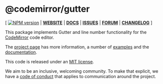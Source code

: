 # @codemirror/gutter

[ [![NPM version](https://img.shields.io/npm/v/@codemirror/next.svg)](https://www.npmjs.org/package/@codemirror/gutter) | [**WEBSITE**](https://codemirror.net/6/) | [**DOCS**](https://codemirror.net/6/docs/ref/#gutter) | [**ISSUES**](https://github.com/codemirror/codemirror.next/issues) | [**FORUM**](https://discuss.codemirror.net/c/next/) | [**CHANGELOG**](https://github.com/codemirror/gutter/blob/main/CHANGELOG.md) ]

This package implements Gutter and line number functionality for the
[CodeMirror](https://codemirror.net/6/) code editor.

The [project page](https://codemirror.net/6/) has more information, a
number of [examples](https://codemirror.net/6/examples/) and the
[documentation](https://codemirror.net/6/docs/).

This code is released under an
[MIT license](https://github.com/codemirror/gutter/tree/main/LICENSE).

We aim to be an inclusive, welcoming community. To make that explicit,
we have a [code of
conduct](http://contributor-covenant.org/version/1/1/0/) that applies
to communication around the project.
